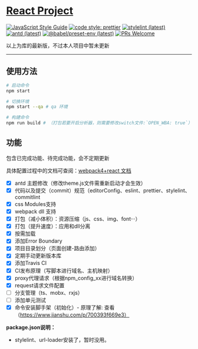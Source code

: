 # [React Project](https://github.com/qiqijojo/webpack-react-project)

[![JavaScript Style Guide](https://img.shields.io/badge/code_style-airbnb-brightgreen.svg)](https://github.com/airbnb/javascript)
[![code style: prettier](https://img.shields.io/badge/code_style-prettier-ff69b4.svg?style=flat-square)](https://prettier.io/)
[![stylelint (latest)](https://img.shields.io/npm/v/stylelint/latest.svg?label=stylelint)](https://stylelint.io/)
[![antd (latest)](https://img.shields.io/npm/v/antd/latest.svg?label=antd)](https://ant.design/)
[![@babel/preset-env (latest)](https://img.shields.io/npm/v/@babel/preset-env/latest.svg?label=%40babel%2Fpreset-env)](https://babeljs.io/)
[![PRs Welcome](https://img.shields.io/badge/PRs-welcome-brightgreen.svg)](https://github.com/qiqijojo/webpack-react-project/pulls)

以上为库的最新版，不过本人项目中暂未更新

---

## 使用方法

```bash
# 启动命令
npm start

# 切换环境
npm start --qa # qa 环境

# 构建命令
npm run build # （打包若要开启分析器，则需要修改switch文件:`OPEN_WBA: true`）
```

## 功能
包含已完成功能、待完成功能，会不定期更新

具体配置过程中的文档可查阅：[webpack4+react 文档](https://www.jianshu.com/p/00db9107b7db)


- [x] antd 主题修改（修改theme.js文件需重新启动才会生效）
- [x] 代码以及提交（commit）规范（editorConfig、eslint、prettier、stylelint、commitlint
- [x] css Modules支持
- [x] webpack dll 支持
- [x] 打包（减小体积）：资源压缩（js、css、img、font···）
- [x] 打包（提升速度）：应用和dll分离
- [x] 按需加载
- [x] 添加Error Boundary
- [x] 项目目录划分（页面创建-路由添加）
- [x] 定期手动更新版本库
- [x] 添加Travis CI
- [x] CI发布原理（写脚本进行域名、主机映射）
- [x] proxy代理请求（根据npm_config_xx进行域名转换）
- [x] request请求文件配置 
- [ ] 分支管理（ts、mobx、rxjs）
- [ ] 添加单元测试
- [x] 命令安装脚手架（初始化）- 原理了解: 查看（https://www.jianshu.com/p/700393f669e3）

**package.json说明：**
* stylelint、url-loader安装了，暂时没用。
